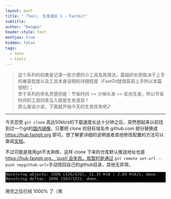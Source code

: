```yaml
---
layout: post
title: "『Tool』 生发道具 1 - FastGit"
subtitle: 
author: "Dongbo"
header-style: text
mathjax: true
hidden: false
tags:
  - note
  - tools
---
```


> 这个系列的初衷是记录一些方便的小工具及其用法，篇幅的长短取决于上手的难易程度以及工具本身说明的详细程度（FastGit就很容易上手所以本篇很短）；  
至于系列的命名灵感则是：节省时间 == 少掉头发 == 反向生发，所以节省时间的工具四舍五入就是生发道具！  
那么废话少说，下面就开始今天的生发任务吧♪

-----------

今天忍受 `git clone` 高达50kb/s的下载速度长达十分钟之后，突然想起来以前找到过一个git的[国内镜像](1)，只要把 clone 的目标域名中 github.com 部分替换成 https://hub.fastgit.org 即可。想了解更详细的说明或者其他修改配置的方法可以查阅[文档](2)。

不过可能是我用git不太熟练，这样 clone 下来的仓库默认推送地址也是 https://hub.fastgit.org，`push`会失败。我暂时是通过 `git remote set-url --push <mygithub-url>`手动改回自己的github目录，其他无异常。

![fastgit.org speed](/img/in-post/post-fastgit/download-speed.png)

用完之后已经 1000% 了（笑




[1]: http://fastgit.org/
[2]: https://doc.fastgit.org/zh-cn/guide.html#web-%E7%9A%84%E4%BD%BF%E7%94%A8